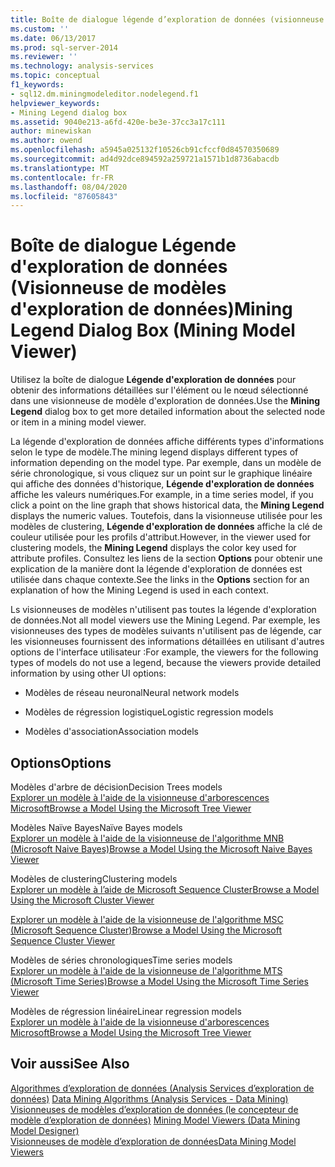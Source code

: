 ```yaml
---
title: Boîte de dialogue légende d’exploration de données (visionneuse de modèle d’exploration de données) | Microsoft Docs
ms.custom: ''
ms.date: 06/13/2017
ms.prod: sql-server-2014
ms.reviewer: ''
ms.technology: analysis-services
ms.topic: conceptual
f1_keywords:
- sql12.dm.miningmodeleditor.nodelegend.f1
helpviewer_keywords:
- Mining Legend dialog box
ms.assetid: 9040e213-a6fd-420e-be3e-37cc3a17c111
author: minewiskan
ms.author: owend
ms.openlocfilehash: a5945a025132f10526cb91cfccf0d84570350689
ms.sourcegitcommit: ad4d92dce894592a259721a1571b1d8736abacdb
ms.translationtype: MT
ms.contentlocale: fr-FR
ms.lasthandoff: 08/04/2020
ms.locfileid: "87605843"
---
```

# <a name="mining-legend-dialog-box-mining-model-viewer"></a><span data-ttu-id="dc856-102">Boîte de dialogue Légende d'exploration de données (Visionneuse de modèles d'exploration de données)</span><span class="sxs-lookup"><span data-stu-id="dc856-102">Mining Legend Dialog Box (Mining Model Viewer)</span></span>
  <span data-ttu-id="dc856-103">Utilisez la boîte de dialogue **Légende d'exploration de données** pour obtenir des informations détaillées sur l'élément ou le nœud sélectionné dans une visionneuse de modèle d'exploration de données.</span><span class="sxs-lookup"><span data-stu-id="dc856-103">Use the **Mining Legend** dialog box to get more detailed information about the selected node or item in a mining model viewer.</span></span>  
  
 <span data-ttu-id="dc856-104">La légende d'exploration de données affiche différents types d'informations selon le type de modèle.</span><span class="sxs-lookup"><span data-stu-id="dc856-104">The mining legend displays different types of information depending on the model type.</span></span> <span data-ttu-id="dc856-105">Par exemple, dans un modèle de série chronologique, si vous cliquez sur un point sur le graphique linéaire qui affiche des données d'historique, **Légende d'exploration de données** affiche les valeurs numériques.</span><span class="sxs-lookup"><span data-stu-id="dc856-105">For example, in a time series model, if you click a point on the line graph that shows historical data, the **Mining Legend** displays the numeric values.</span></span> <span data-ttu-id="dc856-106">Toutefois, dans la visionneuse utilisée pour les modèles de clustering, **Légende d'exploration de données** affiche la clé de couleur utilisée pour les profils d'attribut.</span><span class="sxs-lookup"><span data-stu-id="dc856-106">However, in the viewer used for clustering models, the **Mining Legend** displays the color key used for attribute profiles.</span></span> <span data-ttu-id="dc856-107">Consultez les liens de la section **Options** pour obtenir une explication de la manière dont la légende d'exploration de données est utilisée dans chaque contexte.</span><span class="sxs-lookup"><span data-stu-id="dc856-107">See the links in the **Options** section for an explanation of how the Mining Legend is used in each context.</span></span>  
  
 <span data-ttu-id="dc856-108">Ls visionneuses de modèles n'utilisent pas toutes la légende d'exploration de données.</span><span class="sxs-lookup"><span data-stu-id="dc856-108">Not all model viewers use the Mining Legend.</span></span> <span data-ttu-id="dc856-109">Par exemple, les visionneuses des types de modèles suivants n'utilisent pas de légende, car les visionneuses fournissent des informations détaillées en utilisant d'autres options de l'interface utilisateur :</span><span class="sxs-lookup"><span data-stu-id="dc856-109">For example, the viewers for the following types of models do not use a legend, because the viewers provide detailed information by using other UI options:</span></span>  
  
-   <span data-ttu-id="dc856-110">Modèles de réseau neuronal</span><span class="sxs-lookup"><span data-stu-id="dc856-110">Neural network models</span></span>  
  
-   <span data-ttu-id="dc856-111">Modèles de régression logistique</span><span class="sxs-lookup"><span data-stu-id="dc856-111">Logistic regression models</span></span>  
  
-   <span data-ttu-id="dc856-112">Modèles d'association</span><span class="sxs-lookup"><span data-stu-id="dc856-112">Association models</span></span>  
  
## <a name="options"></a><span data-ttu-id="dc856-113">Options</span><span class="sxs-lookup"><span data-stu-id="dc856-113">Options</span></span>  
 <span data-ttu-id="dc856-114">Modèles d'arbre de décision</span><span class="sxs-lookup"><span data-stu-id="dc856-114">Decision Trees models</span></span>  
 [<span data-ttu-id="dc856-115">Explorer un modèle à l'aide de la visionneuse d'arborescences Microsoft</span><span class="sxs-lookup"><span data-stu-id="dc856-115">Browse a Model Using the Microsoft Tree Viewer</span></span>](data-mining/browse-a-model-using-the-microsoft-tree-viewer.md)  
  
 <span data-ttu-id="dc856-116">Modèles Naïve Bayes</span><span class="sxs-lookup"><span data-stu-id="dc856-116">Naïve Bayes models</span></span>  
 [<span data-ttu-id="dc856-117">Explorer un modèle à l'aide de la visionneuse de l'algorithme MNB (Microsoft Naive Bayes)</span><span class="sxs-lookup"><span data-stu-id="dc856-117">Browse a Model Using the Microsoft Naive Bayes Viewer</span></span>](data-mining/browse-a-model-using-the-microsoft-naive-bayes-viewer.md)  
  
 <span data-ttu-id="dc856-118">Modèles de clustering</span><span class="sxs-lookup"><span data-stu-id="dc856-118">Clustering models</span></span>  
 [<span data-ttu-id="dc856-119">Explorer un modèle à l’aide de Microsoft Sequence Cluster</span><span class="sxs-lookup"><span data-stu-id="dc856-119">Browse a Model Using the Microsoft Cluster Viewer</span></span>](data-mining/browse-a-model-using-the-microsoft-cluster-viewer.md)  
  
 [<span data-ttu-id="dc856-120">Explorer un modèle à l'aide de la visionneuse de l'algorithme MSC (Microsoft Sequence Cluster)</span><span class="sxs-lookup"><span data-stu-id="dc856-120">Browse a Model Using the Microsoft Sequence Cluster Viewer</span></span>](data-mining/browse-a-model-using-the-microsoft-sequence-cluster-viewer.md)  
  
 <span data-ttu-id="dc856-121">Modèles de séries chronologiques</span><span class="sxs-lookup"><span data-stu-id="dc856-121">Time series models</span></span>  
 [<span data-ttu-id="dc856-122">Explorer un modèle à l'aide de la visionneuse de l'algorithme MTS (Microsoft Time Series)</span><span class="sxs-lookup"><span data-stu-id="dc856-122">Browse a Model Using the Microsoft Time Series Viewer</span></span>](data-mining/browse-a-model-using-the-microsoft-time-series-viewer.md)  
  
 <span data-ttu-id="dc856-123">Modèles de régression linéaire</span><span class="sxs-lookup"><span data-stu-id="dc856-123">Linear regression models</span></span>  
 [<span data-ttu-id="dc856-124">Explorer un modèle à l'aide de la visionneuse d'arborescences Microsoft</span><span class="sxs-lookup"><span data-stu-id="dc856-124">Browse a Model Using the Microsoft Tree Viewer</span></span>](data-mining/browse-a-model-using-the-microsoft-tree-viewer.md)  
  
## <a name="see-also"></a><span data-ttu-id="dc856-125">Voir aussi</span><span class="sxs-lookup"><span data-stu-id="dc856-125">See Also</span></span>  
 <span data-ttu-id="dc856-126">[Algorithmes d’exploration de données &#40;Analysis Services d’exploration de données&#41;](data-mining/data-mining-algorithms-analysis-services-data-mining.md) </span><span class="sxs-lookup"><span data-stu-id="dc856-126">[Data Mining Algorithms &#40;Analysis Services - Data Mining&#41;](data-mining/data-mining-algorithms-analysis-services-data-mining.md) </span></span>  
 <span data-ttu-id="dc856-127">[Visionneuses de modèles d’exploration de données &#40;le concepteur de modèle d’exploration de données&#41;](mining-model-viewers-data-mining-model-designer.md) </span><span class="sxs-lookup"><span data-stu-id="dc856-127">[Mining Model Viewers &#40;Data Mining Model Designer&#41;](mining-model-viewers-data-mining-model-designer.md) </span></span>  
 [<span data-ttu-id="dc856-128">Visionneuses de modèle d’exploration de données</span><span class="sxs-lookup"><span data-stu-id="dc856-128">Data Mining Model Viewers</span></span>](data-mining/data-mining-model-viewers.md)  
  
  
